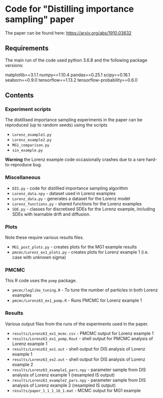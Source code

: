 # Code for "Distilling importance sampling" paper

The paper can be found here: https://arxiv.org/abs/1910.03632

## Requirements

The main run of the code used python 3.6.8 and the following package versions:

matplotlib==3.1.1
numpy==1.10.4
pandas==0.25.1
scipy==0.16.1
seaborn==0.9.0
tensorflow==1.13.2
tensorflow-probability==0.6.0

## Contents

### Experiment scripts

The distillised importance sampling experiments in the paper can be reproduced (up to random seeds) using the scripts

* `Lorenz_example1.py`
* `Lorenz_example2.py`
* `MG1_comparison.py`
* `sin_example.py`

**Warning** the Lorenz example code occasionally crashes due to a rare hard-to-reproduce bug.

### Miscellaneous

* `DIS.py` - code for distillied importance sampling algorithm
* `Lorenz_data.npy` - dataset used in Lorenz examples
* `Lorenz_data.py` - generates a dataset for the Lorenz model
* `Lorenz_functions.py` - shared functions for the Lorenz examples
* `SDE.py` - classes for discretised SDEs for the Lorenz example, including SDEs with learnable drift and diffusion.

### Plots

Note these require various results files.

* `MG1_post_plots.py` - creates plots for the MG1 example results
* `pmcmc/Lorenz_ex1_plots.py` - creates plots for Lorenz example 1 (i.e. case with unknown sigma)

### PMCMC

This R code uses the `pomp` package.

* `pmcmc/loglike_tuning.R` - To tune the number of particles in both Lorenz examples
* `pmcmc/Lorenz63_ex1_pomp.R` - Runs PMCMC for Lorenz example 1

### Results

Various output files from the runs of the experiments used in the paper.

* `results/Lorenz63_ex1_mcmc.csv` - PMCMC output for Lorenz example 1
* `results/Lorenz63_ex1_pomp.Rout` - shell output for PMCMC analysis of Lorenz example 1
* `results/Lorenz63_ex1.out` - shell output for DIS analysis of Lorenz example 1
* `results/Lorenz63_ex2.out` - shell output for DIS analysis of Lorenz example 2
* `results/Lorenz63_example1_pars.npy` - parameter sample from DIS analysis of Lorenz example 1 (resampled IS output)
* `results/Lorenz63_example2_pars.npy` - parameter sample from DIS analysis of Lorenz example 2 (resampled IS output)
* `results/paper_1_1_1_16_1.mat` - MCMC output for MG1 example
